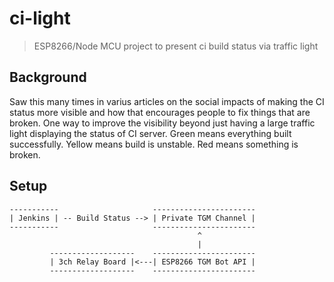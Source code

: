 ci-light
===
> ESP8266/Node MCU project to present ci build status via traffic light

## Background
Saw this many times in varius articles on the social impacts of making the CI status more visible and how that encourages people to fix things that are broken. One way to improve the visibility beyond just having a large traffic light displaying the status of CI server. Green means everything built successfully. Yellow means build is unstable. Red means something is broken.

## Setup
```
-----------                     -----------------------
| Jenkins | -- Build Status --> | Private TGM Channel |
-----------                     -----------------------
                                          ^
                                          |
         -------------------    -----------------------
         | 3ch Relay Board |<---| ESP8266 TGM Bot API |
         -------------------    -----------------------
```
